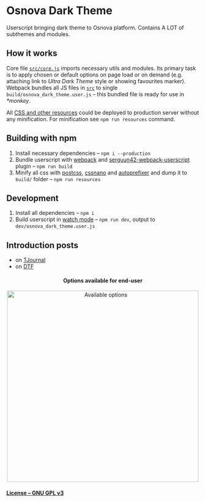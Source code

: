 # Osnova Dark Theme
Userscript bringing dark theme to Osnova platform. Contains A LOT of subthemes and modules.

## How it works
Core file [`src/core.js`](./src/core.js) imports necessary utils and modules. Its primary task is to apply chosen or default options on page load or on demand (e.g. attaching link to _Ultra Dark Theme_ style or showing favourites marker). Webpack bundles all JS files in [`src`](./src) to single `build/osnova_dark_theme.user.js` – this bundled file is ready for use in _*monkey_.

All [CSS and other resources](./resources) could be deployed to production server without any minification. For minification see `npm run resources` command.

## Building with npm
1. Install necessary dependencies – `npm i --production`
2. Bundle userscript with [webpack](https://webpack.js.org/) and [serguun42-webpack-userscript](https://github.com/serguun42/serguun42-webpack-userscript) plugin – `npm run build`
3. Minify all css with [postcss](https://github.com/postcss/postcss), [cssnano](https://cssnano.co/) and [autoprefixer](https://github.com/postcss/autoprefixer) and dump it to `build/` folder – `npm run resources`

## Development
1. Install all dependencies – `npm i`
2. Build userscript in [watch mode](https://webpack.js.org/configuration/watch/) – `npm run dev`, output to `dev/osnova_dark_theme.user.js`

## Introduction posts
* on [TJournal](https://tjournal.ru/137781#darkmode)
* on [DTF](https://dtf.ru/666655#darkmode)

<h4 align="center">Options available for end-user</h4>
<p align="center">
	<img src="https://leonardo.osnova.io/bbd7bd3d-b75c-55b1-948e-5850846a9d13/" alt="Available options" width="500"/>
</p>

#### [License – GNU GPL v3](./LICENSE)
